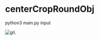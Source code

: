 # centerCropRoundObj

python3 main.py input


![gi](https://github.com/CrRaul/centerCropRoundObj/blob/master/output_MiOQEV.gif)\
